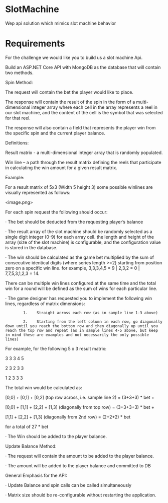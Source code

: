 # SlotMachine
Wep api solution which mimics slot machine behavior

# Requirements
For the challenge we would like you to build us a slot machine Api.

Build an ASP.NET Core API with MongoDB as the database that will contain two methods.

 

Spin Method:
 

The request will contain the bet the player would like to place.

 

The response will contain the result of the spin in the form of a multi-dimensional integer array where each cell in the array represents a reel in our slot machine, and the content of the cell is the symbol that was selected for that reel.

The response will also contain a field that represents the player win from the specific spin and the current player balance.

 

Definitions:

Result matrix - a multi-dimensional integer array that is randomly populated.

Win line – a path through the result matrix defining the reels that participate in calculating the win amount for a given result matrix.

 

Example:

For a result matrix of 5x3 (Width 5 height 3) some possible winlines are visually represented as follows:

<image.png>

For each spin request the following should occur:

·  The bet should be deducted from the requesting player’s balance

 

·  The result array of the slot machine should be randomly selected as a single digit integer (0-9) for each array cell. the length and height of the array (size of the slot machine) is configurable, and the configuration value is stored in the database.

 

·  The win should be calculated as the game bet multiplied by the sum of consecutive identical digits (where series length >=2) starting from position zero on a specific win line. for example, 3,3,3,4,5 = 9 | 2,3,2 = 0 | 7,7,5,3,1,2,3 = 14.

There can be multiple win lines configured at the same time and the total win for a round will be defined as the sum of wins for each particular line.



·  The game designer has requested you to implement the following win lines, regardless of matrix dimensions:

            1.    Straight across each row (as in sample line 1-3 above)

            2.    Starting from the left column in each row, go diagonally down until you reach the bottom row and then diagonally up until you reach the top row and repeat (as in sample lines 4-5 above, but keep in mind these are examples and not necessarily the only possible lines)


For example, for the following 5 x 3 result matrix:

3 3 3 4 5

2 3 2 3 3

1 2 3 3 3

The total win would be calculated as:

[0,0] + [0,1] + [0,2] (top row across, i.e. sample line 2) = (3+3+3) * bet +

[0,0] + [1,1] + [2,2] + [1,3] (diagonally from top row) = (3+3+3+3) * bet +

[1,1] + [2,2] + [1,3] (diagonally from 2nd row) = (2+2+2) * bet

for a total of 27 * bet

 

·   The Win should be added to the player balance.

 

Update Balance Method:

·   The request will contain the amount to be added to the player balance.

·   The amount will be added to the player balance and committed to DB

General Emphasis for the API:

· Update Balance and spin calls can be called simultaneously 


· Matrix size should be re-configurable without restarting the application.